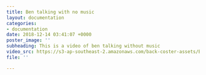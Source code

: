 ```yaml
---
title: Ben talking with no music
layout: documentation
categories:
- documentation
date: 2018-12-14 03:41:07 +0000
poster_image: ''
subheading: This is a video of ben talking without music
video_src: https://s3-ap-southeast-2.amazonaws.com/back-coster-assets/Ben+talking+-+no+music.mp4
file: ''

---
```

